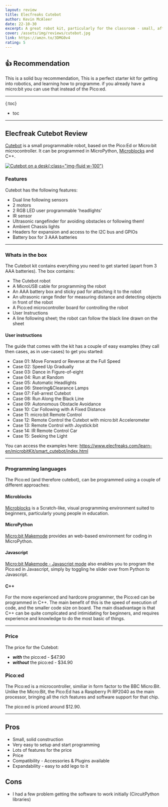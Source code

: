 ```yaml
---
layout: review
title: Elecfreaks Cutebot
author: Kevin McAleer
date: 22-10-30
excerpt: A great robot kit, particularly for the classroom - small, affordable and rich in features.
cover: /assets/img/reviews/cutebot.jpg
link: https://amzn.to/3DMG0v4
rating: 5
---
```


## 👍 Recommendation

This is a solid buy recommendation, This is a perfect starter kit for getting into robotics, and learning how to programme. if you already have a micro:bit you can use that instead of the Pico:ed.

---

{:toc}
* toc

---

## Elecfreak Cutebot Review
[Cutebot](https://www.elecfreaks.com/elecfreaks-pico-ed-smart-cutebot-kit-with-pico-ed-board.html) is a small programmable robot, based on the Pico:Ed or Micro:bit microcontroller. It can be programmed in MicroPython, [Microblocks](http://www.microblocks.fun/) and C++.


[![Cutebot on a desk](/assets/img/reviews/cutebot02.jpg){:class="img-fluid w-100"}](/assets/img/reviews/cutebot02.jpg)

### Features
Cutebot has the following features:

* Dual line following sensors
* 2 motors
* 2 RGB LED user programmable 'headlights'
* IR sensor
* Ultrasonic rangefinder for avoiding obstacles or following them!
* Ambient Chassis lights
* Headers for expansion and access to the I2C bus and GPIOs
* Battery box for 3 AAA batteries

---

### Whats in the box

The Cutebot kit contains everything you need to get started (apart from 3 AAA batteries). The box contains:

* The Cutebot robot
* A MicroUSB cable for programming the robot
* An AAA battery box and sticky pad for attaching it to the robot
* An ultrasonic range finder for measuring distance and detecting objects in front of the robot
* A Pico:ed microcontroller board for controlling the robot
* User Instructions
* A line following sheet; the robot can follow the black line drawn on the sheet

#### User instructions

The guide that comes with the kit has a couple of easy examples (they call then cases, as in use-cases) to get you started:

* Case 01: Move Forward or Reverse at the Full Speed
* Case 02: Speed Up Gradually
* Case 03: Dance in Figure-of-eight
* Case 04: Run at Random
* Case 05: Automatic Headlights
* Case 06: Steering&Clearance Lamps
* Case 07: Fall-arrest Cutebot
* Case 08: Run Along the Black Line
* Case 09: Autonomous Obstacle Avoidance
* Case 10: Car Following with A Fixed Distance
* Case 11: micro:bit Remote Control
* Case 12: Remote Control the Cutebot with micro:bit Accelerometer
* Case 13: Remote Control with Joystick:bit
* Case 14: IR Remote Control Car
* Case 15: Seeking the Light

You can access the examples here: <https://www.elecfreaks.com/learn-en/microbitKit/smart_cutebot/index.html>

---

### Programming languages

The Pico:ed (and therefore cutebot), can be programmed using a couple of different approaches:

#### Microblocks
[Microblocks](http://www.microblocks.fun/) is a Scratch-like, visual programming environment suited to beginners, particularly young people in education.

#### MicroPython
[Micro:bit Makemode](https://makecode.microbit.org) provides an web-based environment for coding in MicroPython.

#### Javascript
[Micro:bit Makemode - Javascript mode](https://makecode.microbit.org) also enables you to program the Pico:ed in Javascript, simply by toggling he slider over from Python to Javascript.

#### C++
For the more experienced and hardcore programmer, the Pico:ed can be programmed in C++. The main benefit of this is the speed of execution of code, and the smaller code size on board. The main disadvantage is that C++ can be quite complicated and intimidating for beginners, and requires experience and knowledge to do the most basic of things.

---

### Price

The price for the Cutebot:

* ***with*** the pico:ed - $47.90
* ***without*** the pico:ed - $34.90

### Pico:ed

The Pico:ed is a microcontroller, similiar in form factor to the BBC Micro:Bit. Unlike the Micro:Bit, the Pico:Ed has a Raspberry Pi RP2040 as the main processor, bringing all the rich features and software support for that chip.

The pico:ed is priced around $12.90.

---

## Pros 
* Small, solid construction
* Very easy to setup and start programming
* Lots of features for the price
* Price
* Compatibility - Accessories & Plugins available
* Expandability - easy to add lego to it

## Cons
* I had a few problem getting the software to work initially (CircuitPython libraries)
